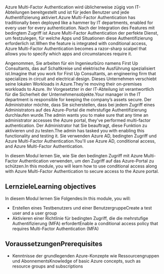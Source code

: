 <span data-ttu-id="56819-101">Azure Multi-Factor Authentication wird üblicherweise zügig von IT-Abteilungen bereitgestellt und ist für jeden Benutzer und jede Authentifizierung aktiviert.</span><span class="sxs-lookup"><span data-stu-id="56819-101">Azure Multi-Factor Authentication has traditionally been deployed like a hammer by IT departments, enabled for every user for every authentication.</span></span> <span data-ttu-id="56819-102">Nach der Integration des Features mit bedingtem Zugriff ist Azure Multi-Factor Authentication der perfekte Dienst, um festzulegen, für welche Apps und Situationen diese Authentifizierung erforderlich ist.</span><span class="sxs-lookup"><span data-stu-id="56819-102">When the feature is integrated with conditional access, Azure Multi-Factor Authentication becomes a razor-sharp scalpel that allows you to specify which apps and circumstances require it.</span></span>

<span data-ttu-id="56819-103">Angenommen, Sie arbeiten für ein Ingenieurbüro namens First Up Consultants, das auf Schaltkreise und elektrische Ausführung spezialisiert ist.</span><span class="sxs-lookup"><span data-stu-id="56819-103">Imagine that you work for First Up Consultants, an engineering firm that specializes in circuit and electrical design.</span></span> <span data-ttu-id="56819-104">Dieses Unternehmen verschiebt seine lokalen Workloads in Azure.</span><span class="sxs-lookup"><span data-stu-id="56819-104">They're moving their on-premises workloads to Azure.</span></span> <span data-ttu-id="56819-105">Ihr Vorgesetzter in der IT-Abteilung ist verantwortlich für die Sicherheit der Unternehmensobjekte.</span><span class="sxs-lookup"><span data-stu-id="56819-105">Your manager in the IT department is responsible for keeping the company’s assets secure.</span></span> <span data-ttu-id="56819-106">Der Administrator möchte, dass Sie sicherstellen, dass bei jedem Zugriff eines Administrators auf des Azure-Portal die mehrstufige Authentifizierung durchlaufen wurde.</span><span class="sxs-lookup"><span data-stu-id="56819-106">The admin wants you to make sure that any time an administrator accesses the Azure portal, they've performed multi-factor authentication.</span></span> <span data-ttu-id="56819-107">Der Administrator hat Sie beauftragt, diese Funktion zu aktivieren und zu testen.</span><span class="sxs-lookup"><span data-stu-id="56819-107">The admin has tasked you with enabling this functionality and testing it.</span></span> <span data-ttu-id="56819-108">Sie verwenden Azure AD, bedingten Zugriff und Azure Multi-Factor Authentication.</span><span class="sxs-lookup"><span data-stu-id="56819-108">You'll use Azure AD, conditional access, and Azure Multi-Factor Authentication.</span></span>

<span data-ttu-id="56819-109">In diesem Modul lernen Sie, wie Sie den bedingten Zugriff mit Azure Multi-Factor Authentication verwenden, um den Zugriff auf das Azure-Portal zu schützen.</span><span class="sxs-lookup"><span data-stu-id="56819-109">In this module, you will learn how to use conditional access along with Azure Multi-Factor Authentication to secure access to the Azure portal.</span></span>

## <a name="learning-objectives"></a><span data-ttu-id="56819-110">Lernziele</span><span class="sxs-lookup"><span data-stu-id="56819-110">Learning objectives</span></span>

<span data-ttu-id="56819-111">In diesem Modul lernen Sie Folgendes:</span><span class="sxs-lookup"><span data-stu-id="56819-111">In this module, you will:</span></span>

- <span data-ttu-id="56819-112">Erstellen eines Testbenutzers und einer Benutzergruppe</span><span class="sxs-lookup"><span data-stu-id="56819-112">Create a test user and a user group</span></span>
- <span data-ttu-id="56819-113">Aktivieren einer Richtlinie für bedingten Zugriff, die die mehrstufige Authentifizierung (MFA) erfordert</span><span class="sxs-lookup"><span data-stu-id="56819-113">Enable a conditional access policy that requires Multi-Factor Authentication (MFA)</span></span>

## <a name="prerequisites"></a><span data-ttu-id="56819-114">Voraussetzungen</span><span class="sxs-lookup"><span data-stu-id="56819-114">Prerequisites</span></span>  

- <span data-ttu-id="56819-115">Kenntnisse der grundlegenden Azure-Konzepte wie Ressourcengruppen und Abonnements</span><span class="sxs-lookup"><span data-stu-id="56819-115">Knowledge of basic Azure concepts, such as resource groups and subscriptions</span></span>